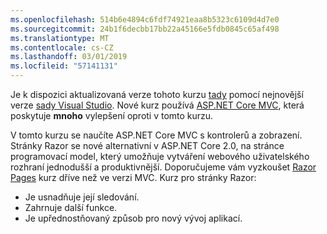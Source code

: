 ```yaml
---
ms.openlocfilehash: 514b6e4894c6fdf74921eaa8b5323c6109d4d7e0
ms.sourcegitcommit: 24b1f6decbb17bb22a45166e5fdb0845c65af498
ms.translationtype: MT
ms.contentlocale: cs-CZ
ms.lasthandoff: 03/01/2019
ms.locfileid: "57141131"
---
```

Je k dispozici aktualizovaná verze tohoto kurzu [tady](https://docs.microsoft.com/aspnet/core/tutorials/first-mvc-app/start-mvc) pomocí nejnovější verze [sady Visual Studio](https://visualstudio.microsoft.com/). Nové kurz používá [ASP.NET Core MVC](https://docs.microsoft.com/aspnet/core/mvc/), která poskytuje **mnoho** vylepšení oproti v tomto kurzu.

V tomto kurzu se naučíte ASP.NET Core MVC s kontrolerů a zobrazení. Stránky Razor se nové alternativní v ASP.NET Core 2.0, na stránce programovací model, který umožňuje vytváření webového uživatelského rozhraní jednodušší a produktivnější. Doporučujeme vám vyzkoušet [Razor Pages](https://docs.microsoft.com/aspnet/core/mvc/razor-pages) kurz dříve než ve verzi MVC. Kurz pro stránky Razor:

* Je usnadňuje její sledování.
* Zahrnuje další funkce.
* Je upřednostňovaný způsob pro nový vývoj aplikací.
